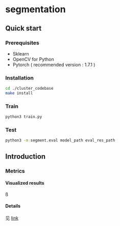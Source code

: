 # segmentation
## Quick start
### Prerequisites
- Sklearn
- OpenCV for Python
- Pytorch ( recommended version : 1.7.1 )
### Installation
```bash
cd ./cluster_codebase
make install
```
### Train
```bash
python3 train.py
```
### Test

```bash
python3 -m segment.eval model_path eval_res_path
```

## Introduction
### Metrics

#### Visualized results
ß
#### Details
见 [link](https://github.com/tanxuehan/segment/blob/master/experiments.md)
